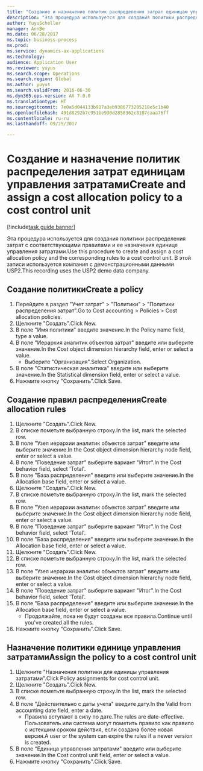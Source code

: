 ```yaml
--- 
title: "Создание и назначение политик распределения затрат единицам управления затратами"
description: "Эта процедура используется для создания политики распределения затрат с соответствующими правилами и ее назначения единице управления затратами."
author: YuyuScheller
manager: AnnBe
ms.date: 06/28/2017
ms.topic: business-process
ms.prod: 
ms.service: dynamics-ax-applications
ms.technology: 
audience: Application User
ms.reviewer: yuyus
ms.search.scope: Operations
ms.search.region: Global
ms.author: yuyus
ms.search.validFrom: 2016-06-30
ms.dyn365.ops.version: AX 7.0.0
ms.translationtype: HT
ms.sourcegitcommit: 7e0a5d044133b917a3eb9386773205218e5c1b40
ms.openlocfilehash: 491d8292b7c951be930d2858362c8107caaa76ff
ms.contentlocale: ru-ru
ms.lasthandoff: 09/29/2017

---
```

# <a name="create-and-assign-a-cost-allocation-policy-to-a-cost-control-unit"></a><span data-ttu-id="6a01b-103">Создание и назначение политик распределения затрат единицам управления затратами</span><span class="sxs-lookup"><span data-stu-id="6a01b-103">Create and assign a cost allocation policy to a cost control unit</span></span>

[!include[task guide banner](../../includes/task-guide-banner.md)]

<span data-ttu-id="6a01b-104">Эта процедура используется для создания политики распределения затрат с соответствующими правилами и ее назначения единице управления затратами.</span><span class="sxs-lookup"><span data-stu-id="6a01b-104">Use this procedure to create and assign a cost allocation policy and the corresponding rules to a cost control unit.</span></span> <span data-ttu-id="6a01b-105">В этой записи используется компания с демонстрационными данными USP2.</span><span class="sxs-lookup"><span data-stu-id="6a01b-105">This recording uses the USP2 demo data company.</span></span>


## <a name="create-a-policy"></a><span data-ttu-id="6a01b-106">Создание политики</span><span class="sxs-lookup"><span data-stu-id="6a01b-106">Create a policy</span></span>
1. <span data-ttu-id="6a01b-107">Перейдите в раздел "Учет затрат" > "Политики" > "Политики распределения затрат".</span><span class="sxs-lookup"><span data-stu-id="6a01b-107">Go to Cost accounting > Policies > Cost allocation policies.</span></span>
2. <span data-ttu-id="6a01b-108">Щелкните "Создать".</span><span class="sxs-lookup"><span data-stu-id="6a01b-108">Click New.</span></span>
3. <span data-ttu-id="6a01b-109">В поле "Имя политики" введите значение.</span><span class="sxs-lookup"><span data-stu-id="6a01b-109">In the Policy name field, type a value.</span></span>
4. <span data-ttu-id="6a01b-110">В поле "Иерархия аналитик объектов затрат" введите или выберите значение.</span><span class="sxs-lookup"><span data-stu-id="6a01b-110">In the Cost object dimension hierarchy field, enter or select a value.</span></span>
    * <span data-ttu-id="6a01b-111">Выберите "Организация".</span><span class="sxs-lookup"><span data-stu-id="6a01b-111">Select Organization.</span></span>  
5. <span data-ttu-id="6a01b-112">В поле "Статистическая аналитика" введите или выберите значение.</span><span class="sxs-lookup"><span data-stu-id="6a01b-112">In the Statistical dimension field, enter or select a value.</span></span>
6. <span data-ttu-id="6a01b-113">Нажмите кнопку "Сохранить".</span><span class="sxs-lookup"><span data-stu-id="6a01b-113">Click Save.</span></span>

## <a name="create-allocation-rules"></a><span data-ttu-id="6a01b-114">Создание правил распределения</span><span class="sxs-lookup"><span data-stu-id="6a01b-114">Create allocation rules</span></span>
1. <span data-ttu-id="6a01b-115">Щелкните "Создать".</span><span class="sxs-lookup"><span data-stu-id="6a01b-115">Click New.</span></span>
2. <span data-ttu-id="6a01b-116">В списке пометьте выбранную строку.</span><span class="sxs-lookup"><span data-stu-id="6a01b-116">In the list, mark the selected row.</span></span>
3. <span data-ttu-id="6a01b-117">В поле "Узел иерархии аналитик объектов затрат" введите или выберите значение.</span><span class="sxs-lookup"><span data-stu-id="6a01b-117">In the Cost object dimension hierarchy node field, enter or select a value.</span></span>
4. <span data-ttu-id="6a01b-118">В поле "Поведение затрат" выберите вариант "Итог".</span><span class="sxs-lookup"><span data-stu-id="6a01b-118">In the Cost behavior field, select 'Total'.</span></span>
5. <span data-ttu-id="6a01b-119">В поле "База распределения" введите или выберите значение.</span><span class="sxs-lookup"><span data-stu-id="6a01b-119">In the Allocation base field, enter or select a value.</span></span>
6. <span data-ttu-id="6a01b-120">Щелкните "Создать".</span><span class="sxs-lookup"><span data-stu-id="6a01b-120">Click New.</span></span>
7. <span data-ttu-id="6a01b-121">В списке пометьте выбранную строку.</span><span class="sxs-lookup"><span data-stu-id="6a01b-121">In the list, mark the selected row.</span></span>
8. <span data-ttu-id="6a01b-122">В поле "Узел иерархии аналитик объектов затрат" введите или выберите значение.</span><span class="sxs-lookup"><span data-stu-id="6a01b-122">In the Cost object dimension hierarchy node field, enter or select a value.</span></span>
9. <span data-ttu-id="6a01b-123">В поле "Поведение затрат" выберите вариант "Итог".</span><span class="sxs-lookup"><span data-stu-id="6a01b-123">In the Cost behavior field, select 'Total'.</span></span>
10. <span data-ttu-id="6a01b-124">В поле "База распределения" введите или выберите значение.</span><span class="sxs-lookup"><span data-stu-id="6a01b-124">In the Allocation base field, enter or select a value.</span></span>
11. <span data-ttu-id="6a01b-125">Щелкните "Создать".</span><span class="sxs-lookup"><span data-stu-id="6a01b-125">Click New.</span></span>
12. <span data-ttu-id="6a01b-126">В списке пометьте выбранную строку.</span><span class="sxs-lookup"><span data-stu-id="6a01b-126">In the list, mark the selected row.</span></span>
13. <span data-ttu-id="6a01b-127">В поле "Узел иерархии аналитик объектов затрат" введите или выберите значение.</span><span class="sxs-lookup"><span data-stu-id="6a01b-127">In the Cost object dimension hierarchy node field, enter or select a value.</span></span>
14. <span data-ttu-id="6a01b-128">В поле "Поведение затрат" выберите вариант "Итог".</span><span class="sxs-lookup"><span data-stu-id="6a01b-128">In the Cost behavior field, select 'Total'.</span></span>
15. <span data-ttu-id="6a01b-129">В поле "База распределения" введите или выберите значение.</span><span class="sxs-lookup"><span data-stu-id="6a01b-129">In the Allocation base field, enter or select a value.</span></span>
    * <span data-ttu-id="6a01b-130">Продолжайте, пока не будут созданы все правила.</span><span class="sxs-lookup"><span data-stu-id="6a01b-130">Continue until you've created all the rules.</span></span>  
16. <span data-ttu-id="6a01b-131">Нажмите кнопку "Сохранить".</span><span class="sxs-lookup"><span data-stu-id="6a01b-131">Click Save.</span></span>

## <a name="assign-the-policy-to-a-cost-control-unit"></a><span data-ttu-id="6a01b-132">Назначение политики единице управления затратами</span><span class="sxs-lookup"><span data-stu-id="6a01b-132">Assign the policy to a cost control unit</span></span>
1. <span data-ttu-id="6a01b-133">Щелкните "Назначения политики для единицы управления затратами".</span><span class="sxs-lookup"><span data-stu-id="6a01b-133">Click Policy assignments for cost control unit.</span></span>
2. <span data-ttu-id="6a01b-134">Щелкните "Создать".</span><span class="sxs-lookup"><span data-stu-id="6a01b-134">Click New.</span></span>
3. <span data-ttu-id="6a01b-135">В списке пометьте выбранную строку.</span><span class="sxs-lookup"><span data-stu-id="6a01b-135">In the list, mark the selected row.</span></span>
4. <span data-ttu-id="6a01b-136">В поле "Действительно с даты учета" введите дату.</span><span class="sxs-lookup"><span data-stu-id="6a01b-136">In the Valid from accounting date field, enter a date.</span></span>
    * <span data-ttu-id="6a01b-137">Правила вступают в силу по дате.</span><span class="sxs-lookup"><span data-stu-id="6a01b-137">The rules are date-effective.</span></span> <span data-ttu-id="6a01b-138">Пользователь или система могут пометить правило как правило с истекшим сроком действия, если создана более новая версия.</span><span class="sxs-lookup"><span data-stu-id="6a01b-138">A user or the system can expire the rules if a newer version is created.</span></span>  
5. <span data-ttu-id="6a01b-139">В поле "Единица управления затратами" введите или выберите значение.</span><span class="sxs-lookup"><span data-stu-id="6a01b-139">In the Cost control unit field, enter or select a value.</span></span>
6. <span data-ttu-id="6a01b-140">Нажмите кнопку "Сохранить".</span><span class="sxs-lookup"><span data-stu-id="6a01b-140">Click Save.</span></span>



